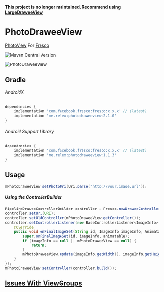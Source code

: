 
**This project is no longer maintained. Recommend using [LargeDraweeView](https://github.com/ongakuer/LargeDraweeView)**


# PhotoDraweeView

[PhotoView](https://github.com/chrisbanes/PhotoView) For [Fresco](https://github.com/facebook/fresco)

![Maven Central Version](https://img.shields.io/maven-central/v/me.relex/photodraweeview)

![PhotoDraweeView](/screenshot.gif)

## Gradle

###### AndroidX
```groovy
dependencies {
    implementation 'com.facebook.fresco:fresco:x.x.x' // (latest)
    implementation 'me.relex:photodraweeview:2.1.0'
}
```

###### Android Support Library
```groovy
dependencies {
    implementation 'com.facebook.fresco:fresco:x.x.x' // (latest)
    implementation 'me.relex:photodraweeview:1.1.3'
}
```



## Usage
```java
mPhotoDraweeView.setPhotoUri(Uri.parse("http://your.image.url"));
```



##### Using the ControllerBuilder
```java
PipelineDraweeControllerBuilder controller = Fresco.newDraweeControllerBuilder();
controller.setUri(URI);
controller.setOldController(mPhotoDraweeView.getController());
controller.setControllerListener(new BaseControllerListener<ImageInfo>() {
    @Override
    public void onFinalImageSet(String id, ImageInfo imageInfo, Animatable animatable) {
        super.onFinalImageSet(id, imageInfo, animatable);
        if (imageInfo == null || mPhotoDraweeView == null) {
            return;
        }
        mPhotoDraweeView.update(imageInfo.getWidth(), imageInfo.getHeight());
    }
});
mPhotoDraweeView.setController(controller.build());
```


## [Issues With ViewGroups](https://github.com/chrisbanes/PhotoView#issues-with-viewgroups)


